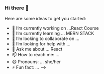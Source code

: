 ### Hi there 👋



Here are some ideas to get you started:

- 🔭 I’m currently working on ...React Course
- 🌱 I’m currently learning ... MERN STACK
- 👯 I’m looking to collaborate on ...
- 🤔 I’m looking for help with ... 
- 💬 Ask me about ... React
- 📫 How to reach me: ...
- 😄 Pronouns: ... she/her
- ⚡ Fun fact: ...
-->
